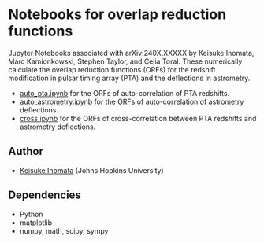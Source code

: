 # Notebooks for overlap reduction functions

Jupyter Notebooks associated with arXiv:240X.XXXXX by Keisuke Inomata, Marc Kamionkowski, Stephen Taylor, and Celia Toral.
These numerically calculate the overlap reduction functions (ORFs) for the redshift modification in pulsar timing array (PTA) and the deflections in astrometry.

- [auto_pta.ipynb](auto_pta.ipynb) for the ORFs of auto-correlation of PTA redshifts. 
- [auto_astrometry.ipynb](auto_astrometry.ipynb) for the ORFs of auto-correlation of astrometry deflections. 
- [cross.ipynb](cross.ipynb) for the ORFs of cross-correlation between PTA redshifts and astrometry deflections. 

## Author
- [Keisuke Inomata](mailto:kinomat1@jhu.edu) (Johns Hopkins University)

## Dependencies
- Python
- matplotlib
- numpy, math, scipy, sympy

